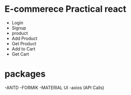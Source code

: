 # E-commerece Practical react

- Login
- Signup
- product
- Add Product
- Get Product
- Add to Cart
- Get Cart


# packages

-ANTD
-FORMIK
-MATERIAL UI
-axios (API Calls)
